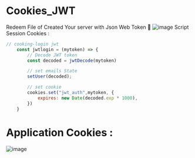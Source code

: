 # Cookies_JWT
Redeem File of Created Your server with Json Web Token 🍃
![image](https://user-images.githubusercontent.com/74735976/213873368-826766e1-716a-4831-8208-47048e604850.png)
Script Session Cookies : 
```js
// cooking-login jwt
    const jwtlogin = (mytoken) => {
        // Decode JWT token
        const decoded = jwtDecode(mytoken)

        // set emails State
        setUser(decoded);

        // set cookie
        cookies.set("jwt_auth",mytoken, {
            expires: new Date(decoded.exp * 1000),
        })
    }
```
# Application Cookies : 
![image](https://user-images.githubusercontent.com/74735976/213873383-ae720586-4b08-4d85-a32d-d3ff2b4052a7.png)
